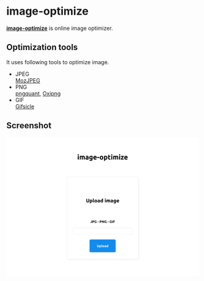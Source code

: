 # image-optimize

**[image-optimize](image-optimize.seongmin.dev)** is online image optimizer.

## Optimization tools

It uses following tools to optimize image.

- JPEG  
  [MozJPEG](https://github.com/mozilla/mozjpeg)
- PNG  
  [pngquant](https://github.com/kornelski/pngquant), [Oxipng](https://github.com/shssoichiro/oxipng)
- GIF  
  [Gifsicle](https://github.com/kohler/gifsicle)

## Screenshot

![screenshot](./screenshot.png)
